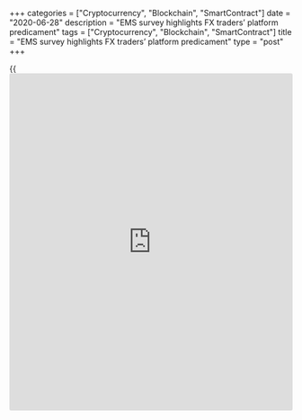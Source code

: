 +++
categories = ["Cryptocurrency", "Blockchain", "SmartContract"]
date = "2020-06-28"
description = "EMS survey highlights FX traders’ platform predicament"
tags = ["Cryptocurrency", "Blockchain", "SmartContract"]
title = "EMS survey highlights FX traders’ platform predicament"
type = "post"
+++

{{<iframe id="large-banner" src="https://www.bounty.group/#slide=5.0" width="100%" height="600" scrolling="no" style="border: 0px solid rgb(216, 221, 230); border-radius: 3px;">}}

![maze-errors-success-780][1]

A survey [published in August by the Finance Hive][2] offered an
opportunity for FX traders to outline what they want from vendors of
[EMS platforms][3].

Among their priorities was more front-to-back and multi-asset
integration in the next generation of platforms, as well as more open
architecture.

Vendors of platforms play an important role given the trend towards buy
rather than build on the buy side. Only 7% of respondents to the survey
Global Pulse: FX Platforms reported using an in-house platform.

Front-to-back and multi-asset integration would clearly be useful, but
is not without complications.

The use of a single system would be likely to increase the number of
workarounds and [daily](https://www.fintecher.org/2020/03/03/forex-trading-daily-strategy/) operational challenges faced by traders and middle
office due to technological compromises made in trying to be a one-size-
fits-all solution.

  

> The risks of implementing a replacement front-to-back infrastructure
in a ‘big bang’ manner are just too high for most businesses to
contemplate  
>

>

>  - Simon Wilson-Taylor, EBS Institutional

  

It is difficult for any vendor to be best of breed across the whole
investment lifecycle from front to back, or across all asset classes
horizontally.

While it is possible to build front-to-back systems, it is often
difficult to buy and implement such systems, and almost every firm
instead tends to buy components that they replace or upgrade one at a
time, explains Simon Wilson-Taylor, head of EBS Institutional.

“The risks of implementing a replacement front-to-back infrastructure in
a ‘big bang’ manner are just too high for most businesses to
contemplate,” he says. “There has been more work done in the multi-asset
class arena.

“There is often still a dilution of functionality, but for many firms
the compromise is worthwhile if the system is best of breed in their
core asset class.”

Front-to-back workflow has been an area of focus in recent years for
FlexTrade, an execution management firm, which has translated into
connectivity to new [order management system (OMS)][4] providers, added
functionality and a new middle-office tool to facilitate post-trade
requirements.

![Vikas-Srivastava-160x186][5]  
  
---  
  
 _Vikas Srivastava,  
Integral_  
  
Given the ever-increasing need to do more with less, even at the largest
asset management firms, an EMS provider’s ability to provide end-to-end
workflow solutions is vital, according to Vikas Srivastava, chief
revenue officer at Integral, an FX technology firm.

“This approach has produced some innovative front-to-back solutions,
such as [automated](https://www.fintechee.com/features/automated-forex-trading/) batching of orders and [automated](https://www.fintechee.com/features/automated-forex-trading/) execution cycles for
the buy side,” he says.

The platform at Virtu, another financial technology firm, combines
multi-asset EMS and [transaction cost analysis (TCA)][6] with algo wheel
– an [automated](https://www.fintechee.com/features/automated-forex-trading/) routing process that assigns a broker algo to orders from
a pre-configured list – conditional block trading, RFQ-hub (a multi-
asset platform for global listed and OTC assets), [best execution
tools][7] and commission management.

![Mike Loggia 160x186][8]  
  
---  
  
 _Mike Loggia,  
Virtu_  
  
Mike Loggia, the firm’s head of workflow technology, says he sympathizes
with buy-side clients struggling to achieve multi-asset integration.

“Our EMS is different because we are able to leverage our in-house
global FIX connectivity network,” he adds.

Respondents to the Finance Hive survey also asked for improved open
architecture to support customization and ease of integration. This is
already a feature of FlexTrade’s platform, says Vinay Trivedi, head of
FX for Asia-Pacific.

![Vinay-Trivedi-2018-160x186][9]  
  
---  
  
 _Vinay Trivedi,  
FlexTrade_  
  
“We offer EMS, OMS and TCA solutions with the flexibility to connect to
a third-party service of the client’s choice,” he adds. “This helps
clients create an eco-system to manage flows and achieve best
execution.”

The report notes that the integration of trading systems is sometimes
constrained more by business interests than by technology and that asset
managers can help their cause by working with current and potential
technology partners to identify potential obstacles as early as
possible.

Wilson-Taylor at EBS Institutional adds: “The most successful
integration projects occur when the asset manager takes an active role
in bringing all parties together.”

### TCA challenge

According to Finance Hive’s research, platforms frequently fall short
when it comes to TCA and their ability to host algos.

When they were built, the main technology challenge these platforms had
to solve was messaging – in a pre-FIX era. As a result, infrastructure
is often mostly based around messaging and does not inherently collect
data very well, while the limited data in the proprietary messaging
protocol is hard to extract.

“Those platforms will always be behind in this area until they
completely re-architect themselves, as their current models simply do
not collect the necessary data,” concludes Wilson-Taylor.

“Bolting on other TCA providers – through acquisition or otherwise –
will not solve the problem.”

FX Connect and FXall were the most widely used platforms, according to
the survey, with more than 50% of respondents having at least one of
these platforms on their desk. The next most widely used platform was
Bloomberg FXGO, which was used on 11% of desks, followed by FlexTrade
with 9%.

The traders surveyed said FXall and FX Connect lagged behind other
systems when it came to TCA provision and their ability to host algos,
but scored strongly on integration and cost, with FX Connect also
performing well on post-integration support.

FlexTrade scored well on provision of TCA and ability to host algos, but
less so on integration and post-integration support.

  

   1. /v-f39fe325275a3cfff8a27ae6405e2010/Media/images/euromoney/stock-images-18/maze-errors-success-780.jpg
   2. www.thehive-network.com/the-global-pulse-fx-platforms-report/
   3. www.euromoney.com/article/b12knfxf95j97s/execution-management-systems-come-of-age
   4. www.euromoney.com/article/b12kq9ztcmqgpr/fx-order-management-systems-come-of-age
   5. /v-8be3dc2c409e861ad8ef81e0d2613d56/Media/images/euromoney/people-18/Vikas-Srivastava-160x186.gif
   6. www.euromoney.com/article/b16qpjhrpdh048/fx-tca-use-creeps-up-but-benefits-still-evolving
   7. www.euromoney.com/article/b16y8c8f6l3c7m/fx-execution-leads-liquidity-as-biggest-issue-for-traders-jpmorgan
   8. /v-2efa6c7c99561a00ad37695b3121042b/Media/images/euromoney/people-26/Mike Loggia 160x186.jpg
   9. /v-dcb0931da655de624350ca4f787d7176/Media/images/euromoney/people-24/Vinay-Trivedi-2018-160x186.jpg